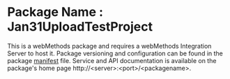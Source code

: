 # Package Name : Jan31UploadTestProject
This is a webMethods package and requires a webMethods Integration Server to host it. Package versioning and configuration can be found in the package [manifest](./Jan31UploadTestProject/manifest.v3) file. Service and API documentation is available on the package's home page http://&lt;server&gt;:&lt;port&gt;/&lt;packagename>.
